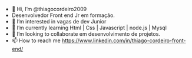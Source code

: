 - 👋 Hi, I’m @thiagocordeiro2009
- Desenvolvedor Front end Jr em formação.
- 👀 I’m interested in vagas de dev Junior
- 🌱 I’m currently learning Html | Css | Javascript | node.js | Mysql
- 💞️ I’m looking to collaborate em desenvolvimento de projetos.
- 📫 How to reach me  https://www.linkedin.com/in/thiago-cordeiro-front-end/ 

<!---
thiagocordeiro2009/thiagocordeiro2009 is a ✨ special ✨ repository because its `README.md` (this file) appears on your GitHub profile.
You can click the Preview link to take a look at your changes.
--->
